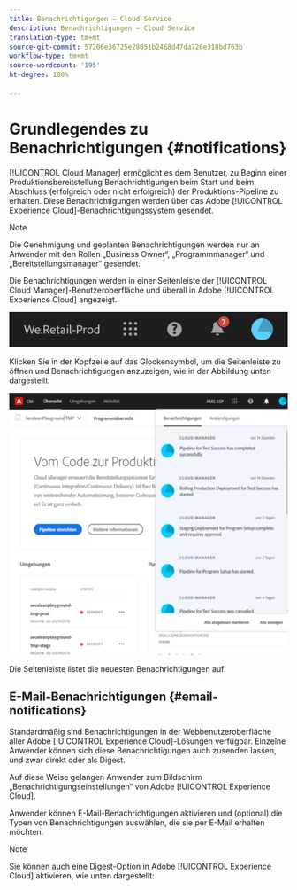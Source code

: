 ```yaml
---
title: Benachrichtigungen – Cloud Service
description: Benachrichtigungen – Cloud Service
translation-type: tm+mt
source-git-commit: 57206e36725e28051b2468d47da726e318bd763b
workflow-type: tm+mt
source-wordcount: '195'
ht-degree: 100%

---
```



# Grundlegendes zu Benachrichtigungen {#notifications}

[!UICONTROL Cloud Manager] ermöglicht es dem Benutzer, zu Beginn einer Produktionsbereitstellung Benachrichtigungen beim Start und beim Abschluss (erfolgreich oder nicht erfolgreich) der Produktions-Pipeline zu erhalten. Diese Benachrichtigungen werden über das Adobe [!UICONTROL Experience Cloud]-Benachrichtigungssystem gesendet.

>[!NOTE]
>
>Die Genehmigung und geplanten Benachrichtigungen werden nur an Anwender mit den Rollen „Business Owner“, „Programmmanager“ und „Bereitstellungsmanager“ gesendet.

Die Benachrichtigungen werden in einer Seitenleiste der [!UICONTROL Cloud Manager]-Benutzeroberfläche und überall in Adobe [!UICONTROL Experience Cloud] angezeigt.

![](assets/notify-1.png)

Klicken Sie in der Kopfzeile auf das Glockensymbol, um die Seitenleiste zu öffnen und Benachrichtigungen anzuzeigen, wie in der Abbildung unten dargestellt:

![](assets/notify-2.png)

Die Seitenleiste listet die neuesten Benachrichtigungen auf.


## E-Mail-Benachrichtigungen {#email-notifications}

Standardmäßig sind Benachrichtigungen in der Webbenutzeroberfläche aller Adobe [!UICONTROL Experience Cloud]-Lösungen verfügbar. Einzelne Anwender können sich diese Benachrichtigungen auch zusenden lassen, und zwar direkt oder als Digest.


Auf diese Weise gelangen Anwender zum Bildschirm „Benachrichtigungseinstellungen“ von Adobe [!UICONTROL Experience Cloud].

Anwender können E-Mail-Benachrichtigungen aktivieren und (optional) die Typen von Benachrichtigungen auswählen, die sie per E-Mail erhalten möchten.

>[!NOTE]
>
>Sie können auch eine Digest-Option in Adobe [!UICONTROL Experience Cloud] aktivieren, wie unten dargestellt:
